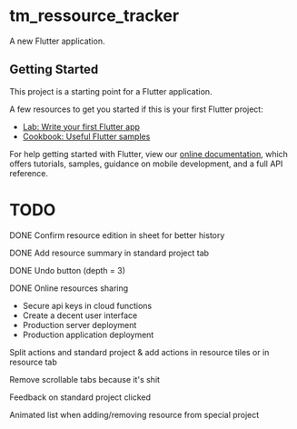 # tm_ressource_tracker

A new Flutter application.

## Getting Started

This project is a starting point for a Flutter application.

A few resources to get you started if this is your first Flutter project:

- [Lab: Write your first Flutter app](https://flutter.dev/docs/get-started/codelab)
- [Cookbook: Useful Flutter samples](https://flutter.dev/docs/cookbook)

For help getting started with Flutter, view our
[online documentation](https://flutter.dev/docs), which offers tutorials,
samples, guidance on mobile development, and a full API reference.

# TODO

DONE Confirm resource edition in sheet for better history

DONE Add resource summary in standard project tab

DONE Undo button (depth = 3)

DONE Online resources sharing
  - Secure api keys in cloud functions
  - Create a decent user interface
  - Production server deployment
  - Production application deployment

Split actions and standard project & add actions in resource tiles or in resource tab

Remove scrollable tabs because it's shit

Feedback on standard project clicked

Animated list when adding/removing resource from special project